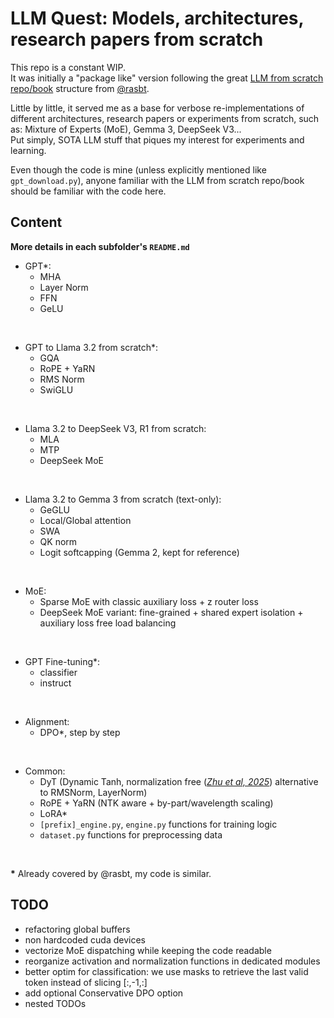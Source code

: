 # LLM Quest: Models, architectures, research papers from scratch

This repo is a constant WIP.  
It was initially a "package like" version following the great
[LLM from scratch repo/book](https://github.com/rasbt/LLMs-from-scratch) structure from [@rasbt](https://github.com/rasbt).

Little by little, it served me as a base for verbose re-implementations of different architectures, research
papers or experiments from scratch, such as: Mixture of Experts (MoE), Gemma 3, DeepSeek V3...  
Put simply, SOTA LLM stuff that piques my interest for experiments and learning.

Even though the code is mine (unless explicitly mentioned like `gpt_download.py`), anyone
familiar with the LLM from scratch repo/book should be familiar with the code here.

## Content

**More details in each subfolder's `README.md`**

 - GPT*:
    - MHA
    - Layer Norm
    - FFN
    - GeLU

&nbsp;

 - GPT to Llama 3.2 from scratch*:
    - GQA
    - RoPE + YaRN
    - RMS Norm
    - SwiGLU

&nbsp;

 - Llama 3.2 to DeepSeek V3, R1 from scratch:
    - MLA
    - MTP
    - DeepSeek MoE

&nbsp;

 - Llama 3.2 to Gemma 3 from scratch (text-only):
    - GeGLU
    - Local/Global attention
    - SWA
    - QK norm
    - Logit softcapping (Gemma 2, kept for reference)

&nbsp;
    
 - MoE:
    - Sparse MoE with classic auxiliary loss + z router loss
    - DeepSeek MoE variant: fine-grained + shared expert isolation + auxiliary loss free load balancing

&nbsp;

 - GPT Fine-tuning*:
    - classifier
    - instruct

&nbsp;

 - Alignment:
    - DPO*, step by step

&nbsp;
    
- Common:
   - DyT (Dynamic Tanh, normalization free ([*Zhu et al, 2025*](https://arxiv.org/abs/2503.10622)) alternative to 
   RMSNorm, LayerNorm)
   - RoPE + YaRN (NTK aware + by-part/wavelength scaling)
   - LoRA*
   - `[prefix]_engine.py`, `engine.py` functions for training logic
   - `dataset.py` functions for preprocessing data 

&nbsp;

**\*** Already covered by @rasbt, my code is similar.

## TODO
- refactoring global buffers
- non hardcoded cuda devices
- vectorize MoE dispatching while keeping the code readable
- reorganize activation and normalization functions in dedicated modules
- better optim for classification: we use masks to retrieve the last valid token instead of slicing [:,-1,:]
- add optional Conservative DPO option
- nested TODOs
